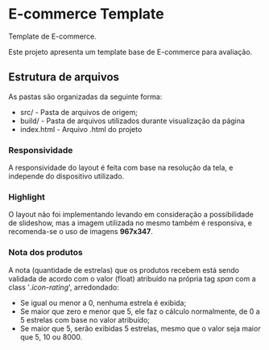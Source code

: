 # E-commerce Template
Template de E-commerce.

Este projeto apresenta um template base de E-commerce para avaliação.

## Estrutura de arquivos
As pastas são organizadas da seguinte forma:

* src/ - Pasta de arquivos de origem;
* build/ - Pasta de arquivos utilizados durante visualização da página
* index.html - Arquivo .html do projeto

### Responsividade
A responsividade do layout é feita com base na resolução da tela, e independe do dispositivo utilizado.

### Highlight
O layout não foi implementando levando em consideração a possibilidade de slideshow, mas a imagem utilizada no mesmo também é responsiva, e recomenda-se o uso de imagens **967x347**.

### Nota dos produtos
A nota (quantidade de estrelas) que os produtos recebem está sendo validada de acordo com o valor (float) atribuído na própria tag *span* com a class '*.icon-rating*', arredondado:
- Se igual ou menor a 0, nenhuma estrela é exibida;
- Se maior que zero e menor que 5, ele faz o cálculo normalmente, de 0 a 5 estrelas com base no valor atribuído;
- Se maior que 5, serão exibidas 5 estrelas, mesmo que o valor seja maior que 5, 10 ou 8000.
